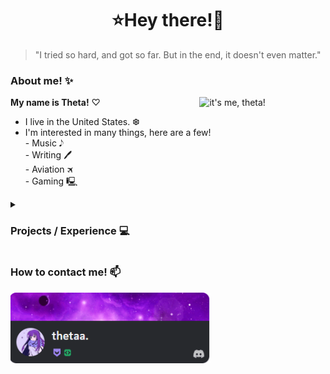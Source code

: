 
<h1 align="center">⭐Hey there!🌌</h1>

> "I tried so hard, and got so far. But in the end, it doesn't even matter."

### About me! ✨
<img align="right" alt="it's me, theta!" src="https://readme-stats.eps.lol/api?username=ThetaHalo&show_icons=true&theme=transparent&title_color=bdafff&text_color=bdafff&icon_color=ab6afe&border_radius=6&hide_rank=true&include_all_commits=true&" width="40%" height="auto" /> **My name is Theta!** ♡ <br>
- I live in the United States. ❆ <br>
- I'm interested in many things, here are a few!<br> - Music 𝅘𝅥𝅮<br>- Writing 🖊<br>- Aviation 🛪<br>- Gaming 🖳

<details><summary><h3>Projects / Experience 💻</h3></summary>
  
### Current Projects! <br> 
  
- **[Violet! An Among Us Mod.](https://github.com/Violet-AU)** 💜 <br>
- **[My Website!](https://me.epstheta.xyz)** 💜 <br>

</details>

### How to contact me! 📫

<a href="https://www.discord.com/users/216404071253278720"><img src=".github/discord-banner.gif" width="320"/>



